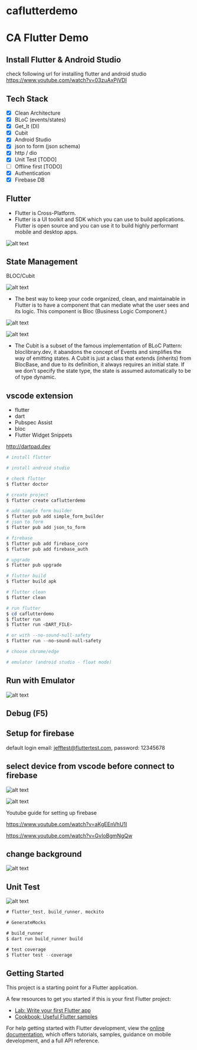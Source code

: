 # caflutterdemo

# CA Flutter Demo

## Install Flutter & Android Studio

check following url for installing flutter and android studio
https://www.youtube.com/watch?v=03zuAxPjVDI

## Tech Stack

- [x] Clean Architecture
- [x] BLoC (events/states)
- [x] Get_It (DI)
- [x] Cubit
- [x] Android Studio
- [x] json to form (json schema)
- [x] http / dio
- [x] Unit Test [TODO]
- [ ] Offline first [TODO]
- [x] Authentication
- [x] Firebase DB

## Flutter

- Flutter is Cross-Platform.
- Flutter is a UI toolkit and SDK which you can use to build applications. Flutter is open source and you can use it to build highly performant mobile and desktop apps.

![alt text](./doc/flutter-architecture.png)

## State Management

BLOC/Cubit

![alt text](./doc/bloc-cubit.webp)

- The best way to keep your code organized, clean, and maintainable in Flutter is to have a component that can mediate what the user sees and its logic. This component is Bloc (Business Logic Component.)

![alt text](./doc/cubit1.png)

![alt text](./doc/cubit2.png)

- The Cubit is a subset of the famous implementation of BLoC Pattern: bloclibrary.dev, it abandons the concept of Events and simplifies the way of emitting states. A Cubit is just a class that extends (inherits) from BlocBase, and due to its definition, it always requires an initial state. If we don’t specify the state type, the state is assumed automatically to be of type dynamic.

## vscode extension

- flutter
- dart
- Pubspec Assist
- bloc
- Flutter Widget Snippets

http://dartpad.dev

```powershell
# install flutter

# install android studio

# check flutter
$ flutter doctor

# create project
$ flutter create caflutterdemo

# add simple form builder
$ flutter pub add simple_form_builder
# json to form
$ flutter pub add json_to_form

# firebase
$ flutter pub add firebase_core
$ flutter pub add firebase_auth

# upgrade
$ flutter pub upgrade

# flutter build
$ flutter build apk

# flutter clean
$ flutter clean

# run flutter
$ cd caflutterdemo
$ flutter run
$ flutter run <DART_FILE>

# or with --no-sound-null-safety
$ flutter run --no-sound-null-safety

# choose chrome/edge

# emulator (android studio - float mode)

```

## Run with Emulator

![alt text](./doc/ca-flutter-demo.gif)

## Debug (F5)

## Setup for firebase

default login email: jefftest@fluttertest.com, password: 12345678

## select device from vscode before connect to firebase

![alt text](./doc/firebase.jpg)

![alt text](./doc/ca-flutter-auth.gif)

Youtube guide for setting up firebase

https://www.youtube.com/watch?v=aKgEEnVhU1I

https://www.youtube.com/watch?v=GvIoBgmNgQw

## change background

![alt text](./doc/bg1.jpg)

## Unit Test

![alt text](./doc/ca-flutter-test.gif)

```javascript
# flutter_test, build_runner, mockito

# GenerateMocks

# build_runner
$ dart run build_runner build

# test coverage
$ flutter test --coverage
```

## Getting Started

This project is a starting point for a Flutter application.

A few resources to get you started if this is your first Flutter project:

- [Lab: Write your first Flutter app](https://docs.flutter.dev/get-started/codelab)
- [Cookbook: Useful Flutter samples](https://docs.flutter.dev/cookbook)

For help getting started with Flutter development, view the
[online documentation](https://docs.flutter.dev/), which offers tutorials,
samples, guidance on mobile development, and a full API reference.
